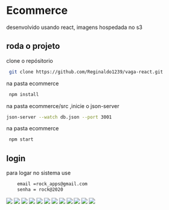 # Ecommerce

desenvolvido usando react,
imagens hospedada no s3

## roda o projeto

clone o repósitorio

```bash
 git clone https://github.com/Reginaldo1239/vaga-react.git

```
na pasta ecommerce
```bash
 npm install
```
na pasta ecommerce/src ,inicie o json-server
```bash
json-server --watch db.json --port 3001

```

na pasta ecommerce
```bash
 npm start
```

## login
para logar no sistema use 
```bash
    email =rock_apps@gmail.com 
    senha = rock@2020
```

<img src='https://github.com/Reginaldo1239/vaga-react/blob/main/ecommerce/src/assets/screenshot/screenshot0.png'>
<img src='https://github.com/Reginaldo1239/vaga-react/blob/main/ecommerce/src/assets/screenshot/screenshot1.png'>
<img src='https://github.com/Reginaldo1239/vaga-react/blob/main/ecommerce/src/assets/screenshot/screenshot2.png'>
<img src='https://github.com/Reginaldo1239/vaga-react/blob/main/ecommerce/src/assets/screenshot/screenshot3.png'>
<img src='https://github.com/Reginaldo1239/vaga-react/blob/main/ecommerce/src/assets/screenshot/screenshot4.png'>
<img src='https://github.com/Reginaldo1239/vaga-react/blob/main/ecommerce/src/assets/screenshot/screenshot5.png'>
<img src='https://github.com/Reginaldo1239/vaga-react/blob/main/ecommerce/src/assets/screenshot/screenshot6.png'>
<img src='https://github.com/Reginaldo1239/vaga-react/blob/main/ecommerce/src/assets/screenshot/screenshot7.png'>
<img src='https://github.com/Reginaldo1239/vaga-react/blob/main/ecommerce/src/assets/screenshot/screenshot8.png'>
<img src='https://github.com/Reginaldo1239/vaga-react/blob/main/ecommerce/src/assets/screenshot/screenshot9.png'>
<img src='https://github.com/Reginaldo1239/vaga-react/blob/main/ecommerce/src/assets/screenshot/screenshot10.png'>
<img src='https://github.com/Reginaldo1239/vaga-react/blob/main/ecommerce/src/assets/screenshot/screenshot11.png'>

